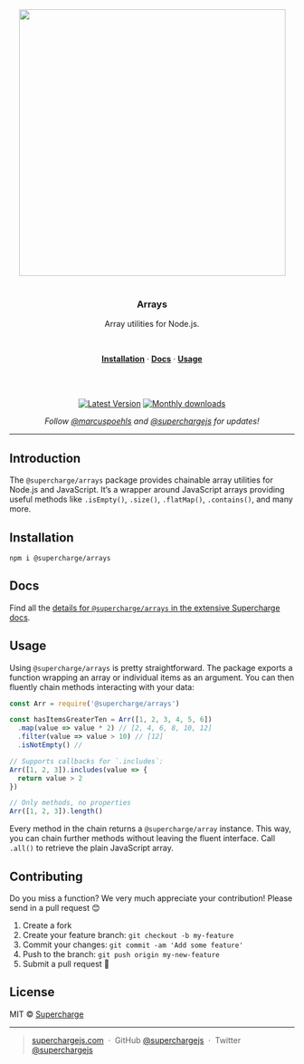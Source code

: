 <div align="center">
  <a href="https://superchargejs.com">
    <img width="471" style="max-width:100%;" src="https://superchargejs.com/images/supercharge-text.svg" />
  </a>
  <br/>
  <br/>
  <p>
    <h3>Arrays</h3>
  </p>
  <p>
    Array utilities for Node.js.
  </p>
  <br/>
  <p>
    <a href="#installation"><strong>Installation</strong></a> ·
    <a href="#Docs"><strong>Docs</strong></a> ·
    <a href="#usage"><strong>Usage</strong></a>
  </p>
  <br/>
  <br/>
  <p>
    <a href="https://www.npmjs.com/package/@supercharge/arrays"><img src="https://img.shields.io/npm/v/@supercharge/arrays.svg" alt="Latest Version"></a>
    <a href="https://www.npmjs.com/package/@supercharge/arrays"><img src="https://img.shields.io/npm/dm/@supercharge/arrays.svg" alt="Monthly downloads"></a>
  </p>
  <p>
    <em>Follow <a href="http://twitter.com/marcuspoehls">@marcuspoehls</a> and <a href="http://twitter.com/superchargejs">@superchargejs</a> for updates!</em>
  </p>
</div>

---

## Introduction
The `@supercharge/arrays` package provides chainable array utilities for Node.js and JavaScript. It’s a wrapper around JavaScript arrays providing useful methods like `.isEmpty()`, `.size()`, `.flatMap()`, `.contains()`, and many more.


## Installation

```
npm i @supercharge/arrays
```


## Docs
Find all the [details for `@supercharge/arrays` in the extensive Supercharge docs](https://superchargejs.com/docs/arrays).


## Usage
Using `@supercharge/arrays` is pretty straightforward. The package exports a function wrapping an array or individual items as an argument. You can then fluently chain methods interacting with your data:

```js
const Arr = require('@supercharge/arrays')

const hasItemsGreaterTen = Arr([1, 2, 3, 4, 5, 6])
  .map(value => value * 2) // [2, 4, 6, 8, 10, 12]
  .filter(value => value > 10) // [12]
  .isNotEmpty() //

// Supports callbacks for `.includes`:
Arr([1, 2, 3]).includes(value => {
  return value > 2
})

// Only methods, no properties
Arr([1, 2, 3]).length()
```

Every method in the chain returns a `@supercharge/array` instance. This way, you can chain further methods without leaving the fluent interface. Call `.all()` to retrieve the plain JavaScript array.


## Contributing
Do you miss a function? We very much appreciate your contribution! Please send in a pull request 😊

1.  Create a fork
2.  Create your feature branch: `git checkout -b my-feature`
3.  Commit your changes: `git commit -am 'Add some feature'`
4.  Push to the branch: `git push origin my-new-feature`
5.  Submit a pull request 🚀


## License
MIT © [Supercharge](https://superchargejs.com)

---

> [superchargejs.com](https://superchargejs.com) &nbsp;&middot;&nbsp;
> GitHub [@superchargejs](https://github.com/superchargejs/) &nbsp;&middot;&nbsp;
> Twitter [@superchargejs](https://twitter.com/superchargejs)

